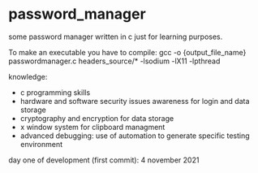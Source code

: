 # password_manager
some password manager written in c just for learning purposes.

To make an executable you have to compile:
    gcc -o {output_file_name} passwordmanager.c headers_source/* -lsodium -lX11 -lpthread

knowledge:
 - c programming skills
 - hardware and software security issues awareness for login and data storage
 - cryptography and encryption for data storage
 - x window system for clipboard managment
 - advanced debugging: use of automation to generate specific testing environment 

day one of development (first commit): 4 november 2021